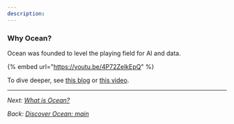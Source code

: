 ```yaml
---
description: 
---
```


### Why Ocean?

Ocean was founded to level the playing field for AI and data.

{% embed url="https://youtu.be/4P72ZelkEpQ" %}

To dive deeper, see [this blog](https://blog.oceanprotocol.com/from-ai-to-blockchain-to-data-meet-ocean-f210ff460465) or [this video](https://youtu.be/XN_PHg1K61w).

----

_Next: [What is Ocean?](what-is-ocean.md)_

_Back: [Discover Ocean: main](README.md)_